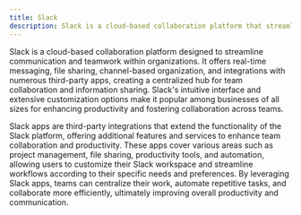 ```yaml
---
title: Slack
description: Slack is a cloud-based collaboration platform that streamlines communication and teamwork through real-time messaging, file sharing, and integrations with third-party apps.
---
```


Slack is a cloud-based collaboration platform designed to streamline communication and teamwork within organizations. It offers real-time messaging, file sharing, channel-based organization, and integrations with numerous third-party apps, creating a centralized hub for team collaboration and information sharing. Slack's intuitive interface and extensive customization options make it popular among businesses of all sizes for enhancing productivity and fostering collaboration across teams.

Slack apps are third-party integrations that extend the functionality of the Slack platform, offering additional features and services to enhance team collaboration and productivity. These apps cover various areas such as project management, file sharing, productivity tools, and automation, allowing users to customize their Slack workspace and streamline workflows according to their specific needs and preferences. By leveraging Slack apps, teams can centralize their work, automate repetitive tasks, and collaborate more efficiently, ultimately improving overall productivity and communication.
